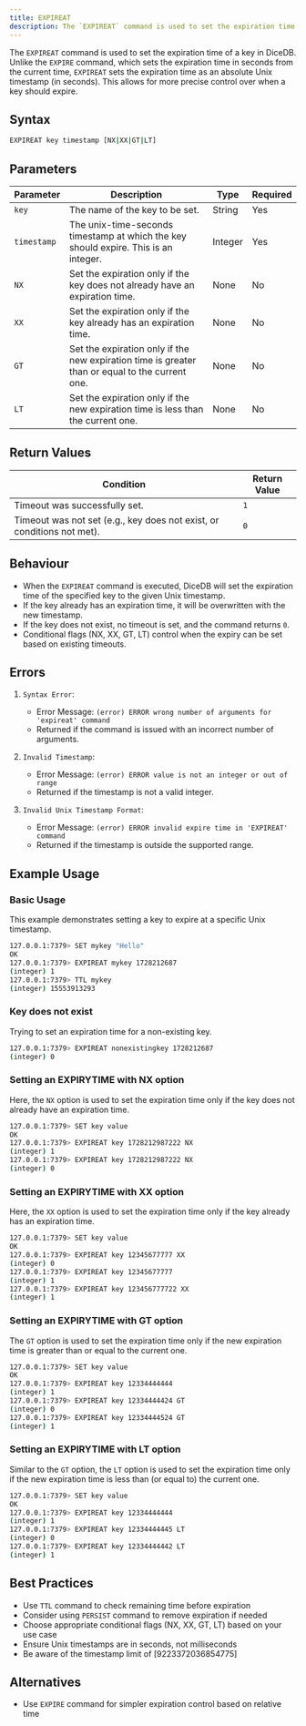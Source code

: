 ```yaml
---
title: EXPIREAT
description: The `EXPIREAT` command is used to set the expiration time of a key in DiceDB. Unlike the `EXPIRE` command, which sets the expiration time in seconds from the current time, `EXPIREAT` sets the expiration time as an absolute Unix timestamp (in seconds). This allows for more precise control over when a key should expire.
---
```


The `EXPIREAT` command is used to set the expiration time of a key in DiceDB. Unlike the `EXPIRE` command, which sets the expiration time in seconds from the current time, `EXPIREAT` sets the expiration time as an absolute Unix timestamp (in seconds). This allows for more precise control over when a key should expire.

## Syntax

```bash
EXPIREAT key timestamp [NX|XX|GT|LT]
```

## Parameters

| Parameter   | Description                                                                                     | Type    | Required |
| ----------- | ----------------------------------------------------------------------------------------------- | ------- | -------- |
| `key`       | The name of the key to be set.                                                                  | String  | Yes      |
| `timestamp` | The unix-time-seconds timestamp at which the key should expire. This is an integer.             | Integer | Yes      |
| `NX`        | Set the expiration only if the key does not already have an expiration time.                    | None    | No       |
| `XX`        | Set the expiration only if the key already has an expiration time.                              | None    | No       |
| `GT`        | Set the expiration only if the new expiration time is greater than or equal to the current one. | None    | No       |
| `LT`        | Set the expiration only if the new expiration time is less than the current one.                | None    | No       |

## Return Values

| Condition                                                              | Return Value |
| ---------------------------------------------------------------------- | ------------ |
| Timeout was successfully set.                                          | `1`          |
| Timeout was not set (e.g., key does not exist, or conditions not met). | `0`          |

## Behaviour

- When the `EXPIREAT` command is executed, DiceDB will set the expiration time of the specified key to the given Unix timestamp.
- If the key already has an expiration time, it will be overwritten with the new timestamp.
- If the key does not exist, no timeout is set, and the command returns `0`.
- Conditional flags (NX, XX, GT, LT) control when the expiry can be set based on existing timeouts.

## Errors

1. `Syntax Error`:

   - Error Message: `(error) ERROR wrong number of arguments for 'expireat' command`
   - Returned if the command is issued with an incorrect number of arguments.

2. `Invalid Timestamp`:

   - Error Message: `(error) ERROR value is not an integer or out of range`
   - Returned if the timestamp is not a valid integer.

3. `Invalid Unix Timestamp Format`:
   - Error Message: `(error) ERROR invalid expire time in 'EXPIREAT' command`
   - Returned if the timestamp is outside the supported range.

## Example Usage

### Basic Usage

This example demonstrates setting a key to expire at a specific Unix timestamp.

```bash
127.0.0.1:7379> SET mykey "Hello"
OK
127.0.0.1:7379> EXPIREAT mykey 1728212687
(integer) 1
127.0.0.1:7379> TTL mykey
(integer) 15553913293
```

### Key does not exist

Trying to set an expiration time for a non-existing key.

```bash
127.0.0.1:7379> EXPIREAT nonexistingkey 1728212687
(integer) 0
```

### Setting an EXPIRYTIME with NX option

Here, the `NX` option is used to set the expiration time only if the key does not already have an expiration time.

```bash
127.0.0.1:7379> SET key value
OK
127.0.0.1:7379> EXPIREAT key 1728212987222 NX
(integer) 1
127.0.0.1:7379> EXPIREAT key 1728212987222 NX
(integer) 0
```

### Setting an EXPIRYTIME with XX option

Here, the `XX` option is used to set the expiration time only if the key already has an expiration time.

```bash
127.0.0.1:7379> SET key value
OK
127.0.0.1:7379> EXPIREAT key 12345677777 XX
(integer) 0
127.0.0.1:7379> EXPIREAT key 12345677777
(integer) 1
127.0.0.1:7379> EXPIREAT key 123456777722 XX
(integer) 1
```

### Setting an EXPIRYTIME with GT option

The `GT` option is used to set the expiration time only if the new expiration time is greater than or equal to the current one.

```bash
127.0.0.1:7379> SET key value
OK
127.0.0.1:7379> EXPIREAT key 12334444444
(integer) 1
127.0.0.1:7379> EXPIREAT key 12334444424 GT
(integer) 0
127.0.0.1:7379> EXPIREAT key 12334444524 GT
(integer) 1
```

### Setting an EXPIRYTIME with LT option

Similar to the `GT` option, the `LT` option is used to set the expiration time only if the new expiration time is less than (or equal to) the current one.

```bash
127.0.0.1:7379> SET key value
OK
127.0.0.1:7379> EXPIREAT key 12334444444
(integer) 1
127.0.0.1:7379> EXPIREAT key 12334444445 LT
(integer) 0
127.0.0.1:7379> EXPIREAT key 12334444442 LT
(integer) 1
```

## Best Practices

- Use `TTL` command to check remaining time before expiration
- Consider using `PERSIST` command to remove expiration if needed
- Choose appropriate conditional flags (NX, XX, GT, LT) based on your use case
- Ensure Unix timestamps are in seconds, not milliseconds
- Be aware of the timestamp limit of [9223372036854775]

## Alternatives

- Use `EXPIRE` command for simpler expiration control based on relative time
